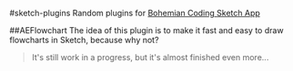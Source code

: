 #sketch-plugins
Random plugins for [Bohemian Coding Sketch App](http://bohemiancoding.com/sketch/)

##AEFlowchart
The idea of this plugin is to make it fast and easy to draw flowcharts in Sketch, because why not?

> It's still work in a progress, but it's almost finished even more...
